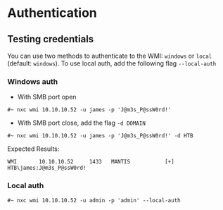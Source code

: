 # Authentication

## Testing credentials

You can use two methods to authenticate to the WMI: `windows` or `local` (default: `windows`). To use local auth, add the following flag `--local-auth`

### **Windows auth**

- With SMB port open

```
#~ nxc wmi 10.10.10.52 -u james -p 'J@m3s_P@ssW0rd!'
```

- With SMB port close, add the flag `-d DOMAIN`

```
#~ nxc wmi 10.10.10.52 -u james -p 'J@m3s_P@ssW0rd!' -d HTB
```

Expected Results:

```
WMI       10.10.10.52     1433   MANTIS           [+] HTB\james:J@m3s_P@ssW0rd! 
```

### **Local auth**

```
#~ nxc wmi 10.10.10.52 -u admin -p 'admin' --local-auth
```
